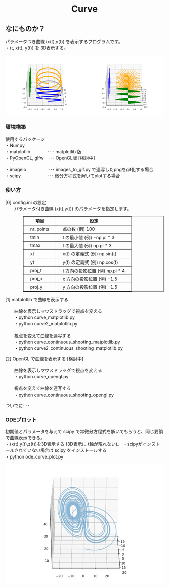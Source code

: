 <html lang="ja">
    <head>
        <meta charset="utf-8" />
    </head>
<body>
<h1><center>Curve</center></h1>
<h2>なにものか？</h2>
<p>
パラメータつき曲線 (x(t),y(t)) を表示するプログラムです。<br>
・(t, x(t), y(t)) を 3D表示する。
</p>
<center><img src="images/curve.gif"></center>
<h3>環境構築</h3>
<p>
使用するパッケージ<br>
・Numpy <br>
・matplotlib　　　　･･･ matplotlib 版<br>
・PyOpenGL, glfw　･･･ OpenGL版 [検討中]<br>
<br>
・imageio　　　　　･･･ images_to_gif.py で連写したpngをgif化する場合<br>
・scipy　　　　　　･･･ 微分方程式を解いてplotする場合<br>
</p>
<h3>使い方</h3>
<p>
[0] config.ini の設定<br>
　　パラメータ付き曲線 (x(t),y(t)) のパラメータを指定します。
<div style="padding-left: 4em;" padding="1px 10px 1px 10px">
            <table border="1">
                <tr><th>項目</th><th>設定</th></tr>
                <tr><td>　nr_points　</td><td>　点の数 (例) 100　</td></tr>
                <tr><td>　tmin　</td><td>　t の最小値 (例) -np.pi * 3　</td></tr>
                <tr><td>　tmax　</td><td>　t の最大値 (例) np.pi * 3　</td></tr>
                <tr><td>　xt　</td><td>　x(t) の定義式 (例) np.sin(t)　</td></tr>
                <tr><td>　yt　</td><td>　y(t) の定義式 (例) np.cos(t)　</td></tr>
                <tr><td>　proj_t　</td><td>　t 方向の投影位置 (例) np.pi * 4　</td></tr>
                <tr><td>　proj_x　</td><td>　x 方向の投影位置 (例) -1.5　</td></tr>
                <tr><td>　proj_y　</td><td>　y 方向の投影位置 (例) -1.5　</td></tr>
            </table>
</div>
</p>

<p>
[1] matplotlib で曲線を表示する<br>
<br>
　　曲線を表示しマウスドラッグで視点を変える<br>
　　・python curve_matplotlib.py<br>
　　・python curve2_matplotlib.py<br>
<br>
　　視点を変えて曲線を連写する<br>
　　・python curve_continuous_shooting_matplotlib.py<br>
　　・python curve2_continuous_shooting_matplotlib.py<br>
</p>

<p>
[2] OpenGL で曲線を表示する [検討中]<br>
<br>
　　曲線を表示しマウスドラッグで視点を変える<br>
　　・python curve_opengl.py<br>
<br>
　　視点を変えて曲線を連写する<br>
　　・python curve_continuous_shooting_opengl.py<br>
</p>
ついでに･･･
<h3>ODEプロット</h3>
<p>
初期値とパラメータを与えて scipy で常微分方程式を解いてもらうと、同じ要領で曲線表示できる。<br>
・(x(t),y(t),z(t))を3D表示する (3D表示に t軸が現れない)。
・scipyがインストールされていない場合は scipy をインストールする<br>
・python ode_curve_plot.py
</p>
<center><img src="images/ode_plot.gif"></center>
    </body>
</html>

